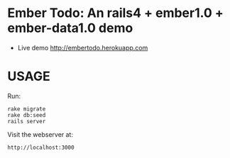 Ember Todo: An rails4 + ember1.0 + ember-data1.0 demo
==================================

- Live demo <http://embertodo.herokuapp.com>

USAGE
=====

Run:

    rake migrate
    rake db:seed
    rails server

Visit the webserver at:

    http://localhost:3000